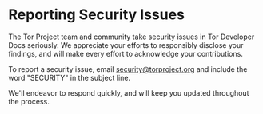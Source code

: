 # Reporting Security Issues

The Tor Project team and community take security issues in Tor Developer Docs seriously. We appreciate your efforts to responsibly disclose your findings, and will make every effort to acknowledge your contributions.

To report a security issue, email [security@torproject.org](mailto:security@torproject.org) and include the word "SECURITY" in the subject line.

We'll endeavor to respond quickly, and will keep you updated throughout the process.
